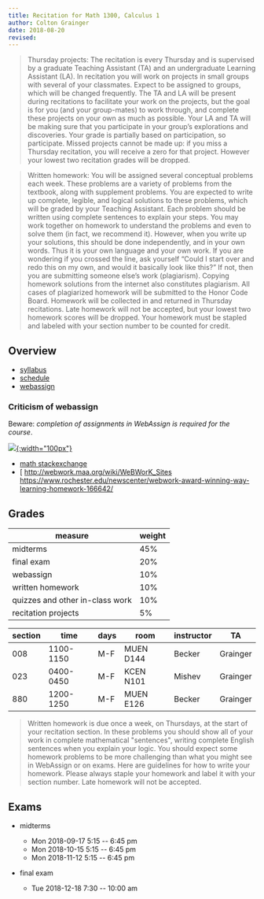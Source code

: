 ```yaml
---
title: Recitation for Math 1300, Calculus 1
author: Colton Grainger
date: 2018-08-20
revised:
---
```


> Thursday projects: The recitation is every Thursday and is supervised by a graduate Teaching Assistant (TA) and an undergraduate Learning Assistant (LA). In recitation you will work on projects in small groups with several of your classmates. Expect to be assigned to groups, which will be changed frequently. The TA and LA will be present during recitations to facilitate your work on the projects, but the goal is for you (and your group-mates) to work through, and complete these projects on your own as much as possible. Your LA and TA will be making sure that you participate in your group’s explorations and discoveries. Your grade is partially based on participation, so participate. Missed projects cannot be made up: if you miss a Thursday recitation, you will receive a zero for that project. However your lowest two recitation grades will be dropped.

> Written homework: You will be assigned several conceptual problems each week. These problems are a variety of problems from the textbook, along with supplement problems. You are expected to write up complete, legible, and logical solutions to these problems, which will be graded by your Teaching Assistant. Each problem should be written using complete sentences to explain your steps. You may work together on homework to understand the problems and even to solve them (in fact, we recommend it). However, when you write up your solutions, this should be done independently, and in your own words. Thus it is your own language and your own work. If you are wondering if you crossed the line, ask yourself “Could I start over and redo this on my own, and would it basically look like this?” If not, then you are submitting someone else’s work (plagiarism). Copying homework solutions from the internet also constitutes plagiarism. All cases of plagiarized homework will be submitted to the Honor Code Board. Homework will be collected in and returned in Thursday recitations. Late homework will not be accepted, but your lowest two homework scores will be dropped. Your homework must be stapled and labeled with your section number to be counted for credit.

## Overview

- [syllabus](https://math.colorado.edu/math1300/MATH1300SyllabusFall2018.pdf)
- [schedule](https://math.colorado.edu/math1300/1300schedule.html)
- [webassign](https://www.webassign.net/colorado/login.html)

### Criticism of webassign

Beware: *completion of assignments in WebAssign is required for the course*.

[![](https://upload.wikimedia.org/wikipedia/commons/f/f9/Open-textbooks.png){:width="100px"}](https://en.wikipedia.org/wiki/Open_textbook)


- [math stackexchange](https://math.stackexchange.com/questions/479883/online-homework-testing-systems)
- [
http://webwork.maa.org/wiki/WeBWorK_Sites
https://www.rochester.edu/newscenter/webwork-award-winning-way-learning-homework-166642/

## Grades 

measure | weight
--- | ---
midterms  | 45%
final exam  | 20%
webassign  | 10%
written homework  | 10%
quizzes and other in-class work  | 10%
recitation projects  | 5%

section   | time        | days   | room        | instructor   | TA
-------   | ----        | ----   | ----        | --------     | ------
008       | 1100-1150   | M-F    | MUEN D144   | Becker       | Grainger
023       | 0400-0450   | M-F    | KCEN N101   | Mishev       | Grainger
880       | 1200-1250   | M-F    | MUEN E126   | Becker       | Grainger

>  Written homework is due once a week, on Thursdays, at the start of your recitation section. In these problems you should show all of your work in complete mathematical "sentences", writing complete English sentences when you explain your logic. You should expect some homework problems to be more challenging than what you might see in WebAssign or on exams. Here are guidelines for how to write your homework. Please always staple your homework and label it with your section number. Late homework will not be accepted. 

## Exams

- midterms

    - Mon 2018-09-17 5:15 -- 6:45 pm
    - Mon 2018-10-15 5:15 -- 6:45 pm
    - Mon 2018-11-12 5:15 -- 6:45 pm

- final exam

    - Tue 2018-12-18 7:30 -- 10:00 am
